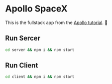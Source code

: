 # Apollo SpaceX
This is the fullstack app from the [Apollo tutorial](http://apollographql.com/docs/tutorial/introduction.html). 🚀

## Run Sercer

```bash
cd server && npm i && npm start
```

## Run Client

```bash
cd client && npm i && npm start
```
